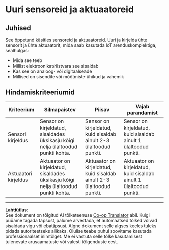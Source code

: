 <!--
CO_OP_TRANSLATOR_METADATA:
{
  "original_hash": "c5a568320b1159394108544807895337",
  "translation_date": "2025-10-11T11:37:17+00:00",
  "source_file": "1-getting-started/lessons/3-sensors-and-actuators/assignment.md",
  "language_code": "et"
}
-->
# Uuri sensoreid ja aktuaatoreid

## Juhised

See õppetund käsitles sensoreid ja aktuaatoreid. Uuri ja kirjelda ühte sensorit ja ühte aktuaatorit, mida saab kasutada IoT arenduskomplektiga, sealhulgas:

* Mida see teeb
* Millist elektroonikat/riistvara see sisaldab
* Kas see on analoog- või digitaalseade
* Millised on sisendite või mõõtmiste ühikud ja vahemik

## Hindamiskriteeriumid

| Kriteerium | Silmapaistev | Piisav | Vajab parandamist |
| ---------- | ------------ | ------ | ----------------- |
| Sensori kirjeldus | Sensor on kirjeldatud, sisaldades üksikasju kõigi nelja ülaltoodud punkti kohta. | Sensor on kirjeldatud, kuid sisaldab ainult 2-3 ülaltoodud punkti. | Sensor on kirjeldatud, kuid sisaldab ainult 1 ülaltoodud punkti. |
| Aktuaatori kirjeldus | Aktuaator on kirjeldatud, sisaldades üksikasju kõigi nelja ülaltoodud punkti kohta. | Aktuaator on kirjeldatud, kuid sisaldab ainult 2-3 ülaltoodud punkti. | Aktuaator on kirjeldatud, kuid sisaldab ainult 1 ülaltoodud punkti. |

---

**Lahtiütlus**:  
See dokument on tõlgitud AI tõlketeenuse [Co-op Translator](https://github.com/Azure/co-op-translator) abil. Kuigi püüame tagada täpsust, palume arvestada, et automaatsed tõlked võivad sisaldada vigu või ebatäpsusi. Algne dokument selle algses keeles tuleks pidada autoriteetseks allikaks. Olulise teabe puhul soovitame kasutada professionaalset inimtõlget. Me ei vastuta selle tõlke kasutamisest tulenevate arusaamatuste või valesti tõlgenduste eest.